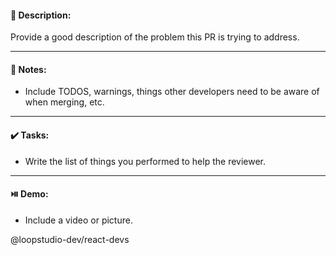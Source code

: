 #### :page_facing_up: Description:

Provide a good description of the problem this PR is trying to address.

---

#### :pushpin: Notes:

* Include TODOS, warnings, things other developers need to be aware of when merging, etc.

---

#### :heavy_check_mark: Tasks:

* Write the list of things you performed to help the reviewer.

---

#### :play_or_pause_button: Demo:
* Include a video or picture.

@loopstudio-dev/react-devs
